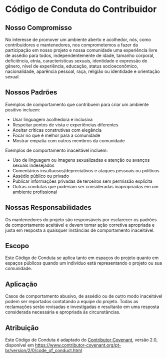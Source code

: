 # Código de Conduta do Contribuidor

## Nosso Compromisso

No interesse de promover um ambiente aberto e acolhedor, nós, como contribuidores e mantenedores, nos comprometemos a fazer da participação em nosso projeto e nossa comunidade uma experiência livre de assédio para todos, independentemente de idade, tamanho corporal, deficiência, etnia, características sexuais, identidade e expressão de gênero, nível de experiência, educação, status socioeconômico, nacionalidade, aparência pessoal, raça, religião ou identidade e orientação sexual.

## Nossos Padrões

Exemplos de comportamento que contribuem para criar um ambiente positivo incluem:

* Usar linguagem acolhedora e inclusiva
* Respeitar pontos de vista e experiências diferentes
* Aceitar críticas construtivas com elegância
* Focar no que é melhor para a comunidade
* Mostrar empatia com outros membros da comunidade

Exemplos de comportamento inaceitável incluem:

* Uso de linguagem ou imagens sexualizadas e atenção ou avanços sexuais indesejados
* Comentários insultuosos/depreciativos e ataques pessoais ou políticos
* Assédio público ou privado
* Publicar informações privadas de terceiros sem permissão explícita
* Outras condutas que poderiam ser consideradas inapropriadas em um ambiente profissional

## Nossas Responsabilidades

Os mantenedores do projeto são responsáveis por esclarecer os padrões de comportamento aceitável e devem tomar ação corretiva apropriada e justa em resposta a quaisquer instâncias de comportamento inaceitável.

## Escopo

Este Código de Conduta se aplica tanto em espaços do projeto quanto em espaços públicos quando um indivíduo está representando o projeto ou sua comunidade.

## Aplicação

Casos de comportamento abusivo, de assédio ou de outro modo inaceitável podem ser reportados contatando a equipe do projeto. Todas as reclamações serão revisadas e investigadas e resultarão em uma resposta considerada necessária e apropriada às circunstâncias.

## Atribuição

Este Código de Conduta é adaptado do [Contributor Covenant][homepage], versão 2.0,
disponível em https://www.contributor-covenant.org/pt-br/version/2/0/code_of_conduct.html

[homepage]: https://www.contributor-covenant.org
